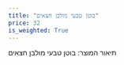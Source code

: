 ```yaml
---
title: "בוטן טבעי מולבן חצאים"
price: 32
is_weighted: True
---
```


תיאור המוצר: בוטן טבעי מולבן חצאים
